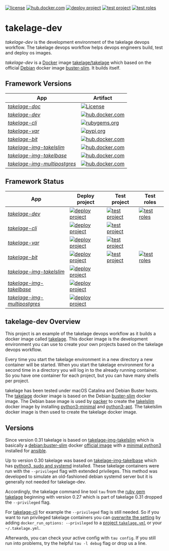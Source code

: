 [![license](https://img.shields.io/github/license/geospin-takelage/takelage-dev?color=blueviolet)](https://github.com/geospin-takelage/takelage-dev/blob/main/LICENSE)
[![hub.docker.com](https://img.shields.io/docker/v/takelage/takelage/latest?label=hub.docker.com&sort=semver&color=blue)](https://hub.docker.com/r/takelage/takelage)
[![deploy project](https://img.shields.io/github/workflow/status/geospin-takelage/takelage-dev/Build,%20test%20and%20deploy%20project?label=deploy%20project)](https://github.com/geospin-takelage/takelage-dev/actions/workflows/build_test_deploy_project_on_push.yml)
[![test project](https://img.shields.io/github/workflow/status/geospin-takelage/takelage-dev/Build%20and%20test%20project?label=test%20project)](https://github.com/geospin-takelage/takelage-dev/actions/workflows/build_test_project_nightly.yml)
[![test roles](https://img.shields.io/github/workflow/status/geospin-takelage/takelage-dev/Test%20roles?label=test%20roles)](https://github.com/geospin-takelage/takelage-dev/actions/workflows/build_test_roles_nightly.yml)

# takelage-dev

*takelage-dev* is the development environment 
of the takelage devops workflow.
The takelage devops workflow helps devops engineers
build, test and deploy os images.

*takelage-dev* is a
[Docker](https://www.docker.com) image 
[takelage/takelage](http://hub.docker.com/r/takelage/takelage)
which based on the official [Debian](https://www.debian.org) docker image
[buster-slim](https://hub.docker.com/_/debian). 
It builds itself.

## Framework Versions

| App | Artifact |
| --- | -------- |
| *[takelage-doc](https://github.com/geospin-takelage/takelage-doc)* | [![License](https://img.shields.io/github/license/geospin-takelage/takelage-doc?color=blueviolet)](https://github.com/geospin-takelage/takelage-doc/blob/main/LICENSE) |
| *[takelage-dev](https://github.com/geospin-takelage/takelage-dev)* | [![hub.docker.com](https://img.shields.io/docker/v/takelage/takelage/latest?label=hub.docker.com&sort=semver&color=blue)](https://hub.docker.com/r/takelage/takelage) |
| *[takelage-cli](https://github.com/geospin-takelage/takelage-cli)* | [![rubygems.org](https://img.shields.io/gem/v/takelage?label=rubygems.org&color=blue)](https://rubygems.org/gems/takelage) |
| *[takelage-var](https://github.com/geospin-takelage/takelage-var)* | [![pypi,org](https://img.shields.io/pypi/v/takeltest?label=pypi.org&color=blue)](https://pypi.org/project/takeltest/) |
| *[takelage-bit](https://github.com/geospin-takelage/takelage-bit)* | [![hub.docker.com](https://img.shields.io/docker/v/takelage/bitboard/latest?label=hub.docker.com&sort=semver&color=blue)](https://hub.docker.com/r/takelage/bitboard) | 
| *[takelage-img-takelslim](https://github.com/geospin-takelage/takelage-img-takelslim)* | [![hub.docker.com](https://img.shields.io/docker/v/takelage/takelslim/latest?label=hub.docker.com&color=blue)](https://hub.docker.com/r/takelage/takelslim) | 
| *[takelage-img-takelbase](https://github.com/geospin-takelage/takelage-img-takelbase)* | [![hub.docker.com](https://img.shields.io/docker/v/takelage/takelbase/latest?label=hub.docker.com&color=blue)](https://hub.docker.com/r/takelage/takelbase) | 
| *[takelage-img-multipostgres](https://github.com/geospin-takelage/takelage-img-multipostgres)* | [![hub.docker.com](https://img.shields.io/docker/v/takelage/multipostgres/latest?label=hub.docker.com&color=blue)](https://hub.docker.com/r/takelage/multipostgres) | 

## Framework Status

| App | Deploy project | Test project | Test roles |
| --- | -------------- | ------------ | ---------- |
| *[takelage-dev](https://github.com/geospin-takelage/takelage-dev)* | [![deploy project](https://img.shields.io/github/workflow/status/geospin-takelage/takelage-dev/Build,%20test%20and%20deploy%20project?label=deploy%20project)](https://github.com/geospin-takelage/takelage-dev/actions/workflows/build_test_deploy_project_on_push.yml) | [![test project](https://img.shields.io/github/workflow/status/geospin-takelage/takelage-dev/Build%20and%20test%20project?label=test%20project)](https://github.com/geospin-takelage/takelage-dev/actions/workflows/build_test_project_nightly.yml) | [![test roles](https://img.shields.io/github/workflow/status/geospin-takelage/takelage-dev/Test%20roles?label=test%20roles)](https://github.com/geospin-takelage/takelage-dev/actions/workflows/build_test_roles_nightly.yml) |
| *[takelage-cli](https://github.com/geospin-takelage/takelage-cli)* | [![deploy project](https://img.shields.io/github/workflow/status/geospin-takelage/takelage-cli/Build,%20test%20and%20deploy%20project?label=deploy%20project)](https://github.com/geospin-takelage/takelage-cli/actions/workflows/build_test_deploy_project_on_push.yml) | [![test project](https://img.shields.io/github/workflow/status/geospin-takelage/takelage-cli/Test%20project?label=test%20project)](https://github.com/geospin-takelage/takelage-cli/actions/workflows/test_project_nightly.yml) |
| *[takelage-var](https://github.com/geospin-takelage/takelage-var)* | [![deploy project](https://img.shields.io/github/workflow/status/geospin-takelage/takelage-var/Build,%20test%20and%20deploy%20project?label=deploy%20project)](https://github.com/geospin-takelage/takelage-var/actions/workflows/build_test_deploy_project_on_push.yml) | [![test project](https://img.shields.io/github/workflow/status/geospin-takelage/takelage-var/Build%20and%20test%20project?label=test%20project)](https://github.com/geospin-takelage/takelage-var/actions/workflows/build_test_project_nightly.yml) |
| *[takelage-bit](https://github.com/geospin-takelage/takelage-bit)* | [![deploy project](https://img.shields.io/github/workflow/status/geospin-takelage/takelage-bit/Build,%20test%20and%20deploy%20project?label=deploy%20project)](https://github.com/geospin-takelage/takelage-bit/actions/workflows/build_test_deploy_project_on_push.yml) | [![test project](https://img.shields.io/github/workflow/status/geospin-takelage/takelage-bit/Build%20and%20test%20project?label=test%20project)](https://github.com/geospin-takelage/takelage-bit/actions/workflows/build_test_project_nightly.yml) | [![test roles](https://img.shields.io/github/workflow/status/geospin-takelage/takelage-bit/Test%20roles?label=test%20roles)](https://github.com/geospin-takelage/takelage-bit/actions/workflows/build_test_roles_nightly.yml) |
| *[takelage-img-takelslim](https://github.com/geospin-takelage/takelage-img-takelslim)* | [![deploy project](https://img.shields.io/github/workflow/status/geospin-takelage/takelage-img-takelslim/Build%20and%20deploy%20takelslim?label=deploy%20project)](https://github.com/geospin-takelage/takelage-img-takelslim/actions/workflows/build_deploy_takelslim_nightly.yml) |
| *[takelage-img-takelbase](https://github.com/geospin-takelage/takelage-img-takelbase)* | [![deploy project](https://img.shields.io/github/workflow/status/geospin-takelage/takelage-img-takelbase/Build%20and%20deploy%20takelbase?label=deploy%20project)](https://github.com/geospin-takelage/takelage-img-takelbase/actions/workflows/build_deploy_takelbase_nightly.yml) |
| *[takelage-img-multipostgres](https://github.com/geospin-takelage/takelage-img-multipostgres)* | [![deploy project](https://img.shields.io/github/workflow/status/geospin-takelage/takelage-img-multipostgres/Build%20and%20deploy%20multipostgres?label=deploy%20project)](https://github.com/geospin-takelage/takelage-img-multipostgres/actions/workflows/build_deploy_multipostgres_nightly.yml) |

## takelage-dev Overview

This project is an example of the takelage devops workflow as
it builds a docker image called 
[takelage](https://hub.docker.com/r/takelage/takelage).
This docker image is the development environment you can use
to create your own projects based on the takelage devops workflow.

Every time you start the takelage environment in a new directory
a new container will be started.
When you start the takelage environment for a second time in a
directory you will log in to the already running container.
So you have one container for each project,
but you can have many shells per project.

takelage has been tested under macOS Catalina and Debian Buster hosts.
The [takelage](https://hub.docker.com/r/takelage/takelage)
docker image is based on the Debian 
[buster-slim](https://hub.docker.com/_/debian)
docker image.
The Debian base image is used by 
[packer](https://packer.io)
to create the
[takelslim](https://hub.docker.com/r/takelage/takelslim)
docker image by installing 
[python3-minimal](https://packages.debian.org/buster/python3-minimal) and
[python3-apt](https://packages.debian.org/buster/python3-apt).
The takelslim docker image is then used to create
the takelage docker image.

## Versions

Since version 0.31 takelage is based on
[takelage-img-takelslim](https://github.com/geospin-takelage/takelage-img-takelslim)
which is basically a 
[debian:buster-slim](https://hub.docker.com/_/debian)
docker 
[official image](https://docs.docker.com/docker-hub/official_images/)
with a
[minimal python3](https://github.com/geospin-takelage/takelage-img-takelslim/blob/main/packer/templates/docker/takelslim/debian-buster/packer.json)
installed for 
[ansible](https://docs.ansible.com/ansible/latest/).

Up to version 0.30 takelage was based on
[takelage-img-takelbase](https://github.com/geospin-takelage/takelage-img-takelbase)
which has 
[python3, sudo and systemd](https://github.com/geospin-takelage/takelage-img-takelbase/blob/main/packer/templates/docker/takelbase/debian-buster/bin/install-debian.bash)
installed. These takelage containers were run with the
`--privileged` flag with extended privileges.
This method was developed to simulate an old-fashioned
debian systemd server but it is generally not needed for takelage-dev.

Accordingly, the takelage command line tool `tau` from the 
[ruby gem takelage](https://github.com/geospin-takelage/takelage-cli)
beginning with version 0.27 which is part of takelage 0.31
dropped the `--privileged` flag. 

For
[takelage-cli](https://github.com/geospin-takelage/takelage-cli)
for example the `--privileged` flag is still needed.
So if you want to run privileged takelage containers you can 
[overwrite the setting](https://github.com/geospin-takelage/takelage-cli#configuration)
by adding `docker_run_options: --privileged` 
to a 
[project `takelage.yml`](https://github.com/geospin-takelage/takelage-cli/blob/main/.github/workflows/test_project_nightly.yml)
or your `~/.takelage.yml`.

Afterwards, you can check your active config with `tau config`.
If you still run into problems, try the helpful
 `tau -l debug` flag or drop us a line.
